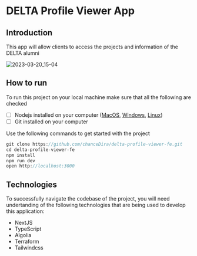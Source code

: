 # DELTA Profile Viewer App

## Introduction

This app will allow clients to access the projects and information of the DELTA alumni

![2023-03-20_15-04](https://user-images.githubusercontent.com/67952319/226347180-36185c88-f162-4b8c-ada6-6e1ffadd4a8c.png)


## How to run

To run this project on your local machine make sure that all the following are checked

- [ ] Nodejs installed on your computer ([MacOS](https://nodejs.org/en/download/), [Windows](https://nodejs.org/en/download/), [Linux](https://nodejs.org/en/download/))
- [ ] Git installed on your computer

Use the following commands to get started with the project

```js
git clone https://github.com/chanceDira/delta-profile-viewer-fe.git
cd delta-profile-viewer-fe
npm install
npm run dev
open http://localhost:3000
```

## Technologies

To successfully navigate the codebase of the project, you will need undertanding of the following technologies that are being used to develop this application:

- NextJS
- TypeScript
- Algolia
- Terraform
- Tailwindcss


